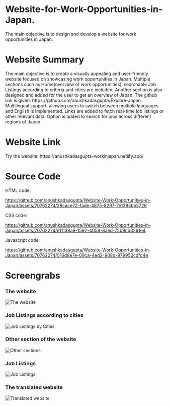 # Website-for-Work-Opportunities-in-Japan.
The main objective is to design and develop a website for work opportunities in Japan.           
<h1>Website Summary</h1>            
The main objective is to create a visually appealing and user-friendly website focused on showcasing work opportunities in Japan.       
Multiple sections such as Home(overview of work opportunities), searchable Job Listings according to criteria and cities are included.           
Another section is also designed and added for the user to get an overview of Japan. The github link is given: https://github.com/anushkadasgupta/Explore-Japan.     
Multilingual support, allowing users to switch between multiple languages and English is implemented.                  
Links are added to fetch real-time job listings or other relevant data.                  
Option is added to search for jobs across different regions of Japan.


<h1>Website Link</h1>                          
Try the website: https://anushkadasgupta-workinjapan.netlify.app/


<h1>Source Code</h1>    
HTML code:                                                          



https://github.com/anushkadasgupta/Website-Work-Opportunities-in-Japan/assets/70762274/28cace72-1ade-4875-8297-7e1385bb5726           

CSS code:              



https://github.com/anushkadasgupta/Website-Work-Opportunities-in-Japan/assets/70762274/e11138a9-1592-4059-8aed-75b9cb3261e4          

Javascript code:          


https://github.com/anushkadasgupta/Website-Work-Opportunities-in-Japan/assets/70762274/016d8e7e-09ca-4ed2-908d-979952cdfd4e               
<h1>Screengrabs</h1>           
<h3>The website</h3>

![The website](https://github.com/anushkadasgupta/Website-Work-Opportunities-in-Japan/assets/70762274/dd3aa961-2f9c-4d1a-9695-fa1d5eec94af)                  
<h3>Job Listings according to cities</h3>

![Job Listings by Cities](https://github.com/anushkadasgupta/Website-Work-Opportunities-in-Japan/assets/70762274/c3ae3be5-5325-48c6-8b7f-4bb707589e7c)                               
<h3>Other section of the website</h3>

![Other sections](https://github.com/anushkadasgupta/Website-Work-Opportunities-in-Japan/assets/70762274/c7deb8d2-ad31-43f1-8fe7-2403ffcb1dda)                      
<h3>Job Listings</h3>

![Job Listings](https://github.com/anushkadasgupta/Website-Work-Opportunities-in-Japan/assets/70762274/527bb343-2e80-4f00-9f3a-7a8b59605f41)                          
<h3>The translated website</h3>

![Translated website](https://github.com/anushkadasgupta/Website-Work-Opportunities-in-Japan/assets/70762274/917660e3-fca3-4849-a62c-5775c5234f7f)
                                            


